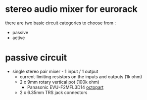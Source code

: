# stereo audio mixer for eurorack

there are two basic circuit categories to choose from :
* passive
* active

# passive circuit
* single stereo pair mixer - 1 input / 1 output
  * current-limiting resistors on the inputs and outputs (1k ohm)
  * 2 x 9mm rotary vertical pot (100k ohm)
    * Panasonic EVU-F2MFL3D14 [octopart](https://octopart.com/evu-f2mfl3d14-panasonic-39595543?r=sp&s=xV7VNI5JR6W7B-j7famTyw#ecad)
  * 2 x 6.35mm TRS jack connectors
